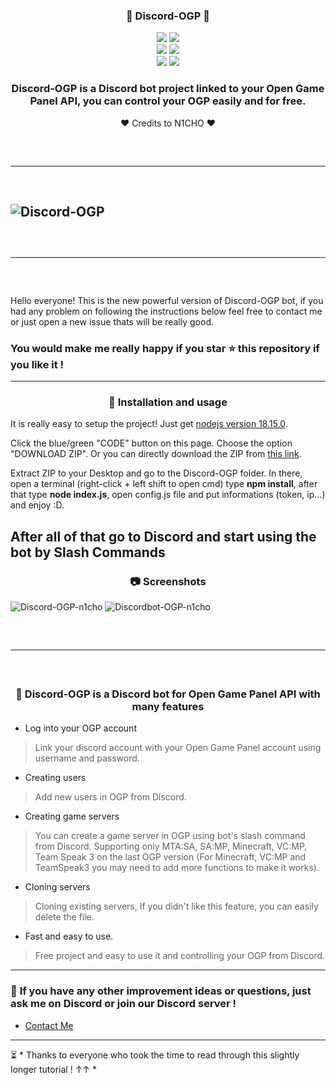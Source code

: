 ### <div align="center"> 🎃 Discord-OGP 🎃

<div align="center">
    <img src="https://img.shields.io/github/languages/top/notN1CHO/Discord-OGP?color=%23000000">
    <img src="https://img.shields.io/github/stars/notN1CHO/Discord-OGP?color=%23000000&logoColor=%23000000">
    <br>
    <img src="https://img.shields.io/github/commit-activity/w/notN1CHO/Discord-OGP?color=%23000000"> 
    <img src="https://img.shields.io/github/last-commit/notN1CHO/Discord-OGP?color=%23000000&logoColor=%23000000">
    <br>
    <img src="https://img.shields.io/github/issues/notN1CHO/Discord-OGP?color=%23000000&logoColor=%23000000">
    <img src="https://img.shields.io/github/issues-closed/notN1CHO/Discord-OGP?color=%23000000&logoColor=%23000000">



### Discord-OGP is a Discord bot project linked to your Open Game Panel API, you can control your OGP easily and for free. 

 ❤️ Credits to N1CHO ❤️

</div>
<hr style="border-radius: 2%; margin-top: 60px; margin-bottom: 60px;" noshade="" size="20" width="100%">

![Discord-OGP](https://media.discordapp.net/attachments/705601659769978901/1290080879913341031/68747470733a2f2f692e696d6775722e636f6d2f79525a723952662e706e67.png?ex=66fb28f2&is=66f9d772&hm=31c007ef313423f6ab8a572f5ae57e10b162d97b91f16c5166066191dc0c5bac&=&format=webp&quality=lossless&width=1000&height=300)
---------------------------------------------------------------------------------------------------
<hr style="border-radius: 2%; margin-top: 60px; margin-bottom: 60px;" noshade="" size="20" width="100%">

Hello everyone! This is the new powerful version of Discord-OGP bot, if you had any problem on following the instructions below feel free to contact me or just open a new issue thats will be really good.

### You would make me really happy if you star ⭐ this repository if you like it !
---------------------------------------------------------------------------------------------------
<div align="center">

### 💉 **Installation and usage**

</div>

It is really easy to setup the project! Just get [nodejs version 18.15.0](https://nodejs.org/dist/latest-v18.x/node-v18.15.0-x64.msi).

Click the blue/green "CODE" button on this page. Choose the option "DOWNLOAD ZIP". Or you can directly download the ZIP from [this link](https://github.com/notN1CHO/Discord-OGP/archive/refs/heads/main.zip).

Extract ZIP to your Desktop and go to the Discord-OGP folder. In there, open a terminal (right-click + left shift to open cmd) type **npm install**, after that type **node index.js**, open config.js file and put informations (token, ip...) and enjoy :D.

After all of that go to Discord and start using the bot by Slash Commands
---------------------------------------------------------------------------------------------------
<div align="center">

### 📷 **Screenshots**

</div>

![Discord-OGP-n1cho](https://cdn.discordapp.com/attachments/705601659769978901/1290082180201975940/image.png?ex=66fb2a28&is=66f9d8a8&hm=3fb1f5c698a2206e75c51aafa59766f8279a8ce259cc2ec5cd40685ef4b8223d&)
![Discordbot-OGP-n1cho](https://cdn.discordapp.com/attachments/705601659769978901/1290082440743878656/image.png?ex=66fb2a66&is=66f9d8e6&hm=070412c6b83a3af28975f3ace576241847dd7996f0bdf5ae8bbd08bea746a505&)
<hr style="border-radius: 2%; margin-top: 60px; margin-bottom: 60px;" noshade="" size="20" width="100%">

<div align="center">

### 🎈 **Discord-OGP is a Discord bot for Open Game Panel API with many features**

</div>

- Log into your OGP account
> Link your discord account with your Open Game Panel account using username and password.

- Creating users 
> Add new users in OGP from Discord.

- Creating game servers
> You can create a game server in OGP using bot's slash command from Discord.
Supporting only MTA:SA, SA:MP, Minecraft, VC:MP, Team Speak 3 on the last OGP version (For Minecraft, VC:MP and TeamSpeak3 you may need to add more functions to make it works).

- Cloning servers 
> Cloning existing servers, If you didn't like this feature, you can easily delete the file.

- Fast and easy to use.
> Free project and easy to use it and controlling your OGP from Discord.
------------------------------------------------------------------------------------------------------------
### 📝 **If you have any other improvement ideas or questions, just ask me on Discord or join our Discord server !**

- [Contact Me](https://discordlookup.com/user/704896961563590767)
                                                                                                                                                               
------------------------------------------------------------------------------------------------------------
⏳ * Thanks to everyone who took the time to read through this slightly longer tutorial ! ↑↑ *
